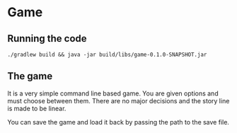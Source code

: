 # Game

## Running the code

`./gradlew build && java -jar build/libs/game-0.1.0-SNAPSHOT.jar`

## The game

It is a very simple command line based game. You are given options and must choose between them.
There are no major decisions and the story line is made to be linear.

You can save the game and load it back by passing the path to the save file.